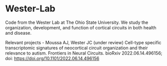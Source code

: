 # Wester-Lab
Code from the Wester Lab at The Ohio State University. We study the organization, development, and function of cortical circuits in both health and disease.

Relevant projects - Moussa AJ, Wester JC (under review) Cell-type specific transcriptomic signatures of neocortical circuit organization and their relevance to autism. Frontiers in Neural Circuits. bioRxiv 2022.06.14.496156; doi: https://doi.org/10.1101/2022.06.14.496156
